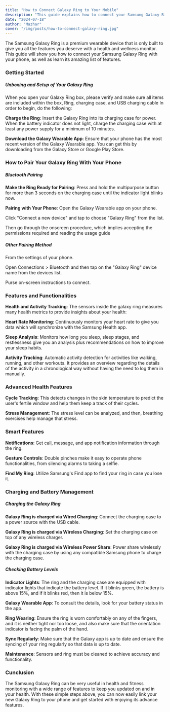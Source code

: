 ```yaml
---
title: "How to Connect Galaxy Ring to Your Mobile"
description: "This guide explains how to connect your Samsung Galaxy Ring to your phone and explores its main features. Discover how to pair the ring via Bluetooth and utilize its advanced health tracking capabilities, including heart rate monitoring, sleep analysis, and gesture controls."
date: "2024-07-18"
author: "Mazhar"
cover: "/img/posts/how-to-connect-galaxy-ring.jpg"
---
```


The Samsung Galaxy Ring is a premium wearable device that is only built to give you all the features you deserve with a health and wellness monitor. This guide will show you how to connect your Samsung Galaxy Ring with your phone, as well as learn its amazing list of features.

### Getting Started
##### Unboxing and Setup of Your Galaxy Ring

When you open your Galaxy Ring box, please verify and make sure all items are included within the box, Ring, charging case, and USB charging cable In order to begin, do the following:

**Charge the Ring**: Insert the Galaxy Ring into its charging case for power. When the battery indicator does not light, charge the charging case with at least any power supply for a minimum of 10 minutes.

**Download the Galaxy Wearable App**: Ensure that your phone has the most recent version of the Galaxy Wearable app. You can get this by downloading from the Galaxy Store or Google Play Store.

### How to Pair Your Galaxy Ring With Your Phone
##### Bluetooth Pairing

**Make the Ring Ready for Pairing**:
Press and hold the multipurpose button for more than 3 seconds on the charging case until the indicator light blinks now.

**Pairing with Your Phone**:
Open the Galaxy Wearable app on your phone.

Click "Connect a new device" and tap to choose "Galaxy Ring" from the list.

Then go through the onscreen procedure, which implies accepting the permissions required and reading the usage guide

##### Other Pairing Method
From the settings of your phone.

Open Connections > Bluetooth and then tap on the "Galaxy Ring" device name from the devices list.

Purse on-screen instructions to connect.

### Features and Functionalities
**Health and Activity Tracking**:
The sensors inside the galaxy ring measures many health metrics to provide insights about your health:

**Heart Rate Monitoring**:
Continuously monitors your heart rate to give you data which will synchronize with the Samsung Health app.

**Sleep Analysis**:
Monitors how long you sleep, sleep stages, and restlessness give you an analysis plus recommendations on how to improve your sleep habits.

**Activity Tracking**:
Automatic activity detection for activities like walking, running, and other workouts. It provides an overview regarding the details of the activity in a chronological way without having the need to log them in manually.

### Advanced Health Features
**Cycle Tracking**:
This detects changes in the skin temperature to predict the user's fertile window and help them keep a track of their cycles.

**Stress Management**:
The stress level can be analyzed, and then, breathing exercises help manage that stress.

### Smart Features
**Notifications**:
Get call, message, and app notification information through the ring.

**Gesture Controls**:
Double pinches make it easy to operate phone functionalities, from silencing alarms to taking a selfie.

**Find My Ring**:
Utilize Samsung's Find app to find your ring in case you lose it.

### Charging and Battery Management
##### Charging the Galaxy Ring

**Galaxy Ring is charged via Wired Charging**:
Connect the charging case to a power source with the USB cable.

**Galaxy Ring is charged via Wireless Charging**:
Set the charging case on top of any wireless charger.

**Galaxy Ring is charged via Wireless Power Share**:
Power share wirelessly with the charging case by using any compatible Samsung phone to charge the charging case. 

##### Checking Battery Levels

**Indicator Lights**:
The ring and the charging case are equipped with indicator lights that indicate the battery level. If it blinks green, the battery is above 15%, and if it blinks red, then it is below 15%.

**Galaxy Wearable App**:
To consult the details, look for your battery status in the app.

**Ring Wearing**:
Ensure the ring is worn comfortably on any of the fingers, and it is neither tight nor too loose, and also make sure that the orientation indicator is facing the palm of the hand.

**Sync Regularly**:
Make sure that the Galaxy app is up to date and ensure the syncing of your ring regularly so that data is up to date.

**Maintenance**:
Sensors and ring must be cleaned to achieve accuracy and functionality.

### Cunclusion
The Samsung Galaxy Ring can be very useful in health and fitness monitoring with a wide range of features to keep you updated on and in your health. With these simple steps above, you can now easily link your new Galaxy Ring to your phone and get started with enjoying its advance features.